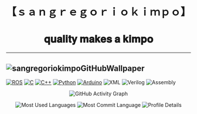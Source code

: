 <h1 align="center">【﻿ｓａｎｇｒｅｇｏｒｉｏｋｉｍｐｏ】</h1>
<h1 align="center">𝐪𝐮𝐚𝐥𝐢𝐭𝐲 𝐦𝐚𝐤𝐞𝐬 𝐚 𝐤𝐢𝐦𝐩𝐨</h1>
<!-- <h1 align="center" style="font-size: 1px;">𝐑𝐨𝐛𝐨𝐭𝐢𝐜𝐢𝐬𝐭</h1> -->


----------------------------------------------------------------------------------------------------------------------------------------------------------------------------------------------------
![sangregoriokimpoGitHubWallpaper](https://github.com/sangregoriokimpo/sangregoriokimpo/assets/144968837/031850ed-f31b-4bcc-8851-ed3b1a1c840f)
----------------------------------------------------------------------------------------------------------------------------------------------------------------------------------------------------

<!-- Tech Stack (Badges) -->
[![ROS](https://img.shields.io/badge/ROS-0A0FF9?style=for-the-badge&logo=ros&logoColor=white)](https://www.ros.org/)
[![C](https://img.shields.io/badge/C-00599C?style=for-the-badge&logo=c&logoColor=white)](https://en.wikipedia.org/wiki/C_(programming_language))
[![C++](https://img.shields.io/badge/C++-00599C?style=for-the-badge&logo=cplusplus&logoColor=white)](https://isocpp.org/)
[![Python](https://img.shields.io/badge/Python-3776AB?style=for-the-badge&logo=python&logoColor=white)](https://www.python.org/)
[![Arduino](https://img.shields.io/badge/Arduino-00979D?style=for-the-badge&logo=arduino&logoColor=white)](https://www.arduino.cc/)
![XML](https://img.shields.io/badge/XML-8A2BE2?style=for-the-badge)
![Verilog](https://img.shields.io/badge/Verilog-555?style=for-the-badge)
![Assembly](https://img.shields.io/badge/Assembly-555?style=for-the-badge)

<p align="center">
  <img src="https://activity-graph.herokuapp.com/graph?username=sangregoriokimpo&theme=react-dark" alt="GitHub Activity Graph">
</p>

<p align="center">
  <img src="http://github-profile-summary-cards.vercel.app/api/cards/repos-per-language?username=sangregoriokimpo&theme=github_dark" alt="Most Used Languages">
  <img src="http://github-profile-summary-cards.vercel.app/api/cards/most-commit-language?username=sangregoriokimpo&theme=github_dark" alt="Most Commit Language">
  <img src="http://github-profile-summary-cards.vercel.app/api/cards/profile-details?username=sangregoriokimpo&theme=github_dark" alt="Profile Details">
</p>





